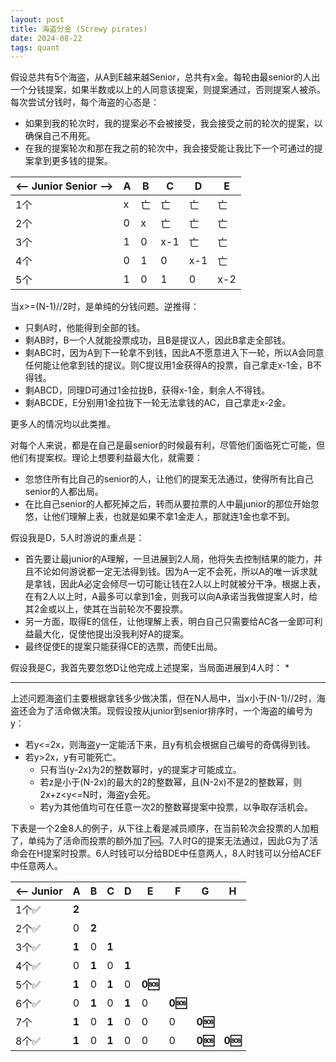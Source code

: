 ```yaml
---
layout: post
title: 海盗分金 (Screwy pirates)
date: 2024-08-22
tags: quant
---
```


假设总共有5个海盗，从A到E越来越Senior，总共有x金。每轮由最senior的人出一个分钱提案，如果半数或以上的人同意该提案，则提案通过，否则提案人被杀。每次尝试分钱时，每个海盗的心态是：
* 如果到我的轮次时，我的提案必不会被接受，我会接受之前的轮次的提案，以确保自己不用死。
* 在我的提案轮次和那在我之前的轮次中，我会接受能让我比下一个可通过的提案拿到更多钱的提案。

| <-- Junior Senior -->  | A | B  | C   | D   | E   |
|------------------------|---|----|-----|-----|-----|
| 1个                    | x | 亡 | 亡  | 亡  | 亡  |
| 2个                    | 0 | x  | 亡  | 亡  | 亡  |
| 3个                    | 1 | 0  | x-1 | 亡  | 亡  |
| 4个                    | 0 | 1  | 0   | x-1 | 亡  |
| 5个                    | 1 | 0  | 1   | 0   | x-2 |

当x>=(N-1)//2时，是单纯的分钱问题。逆推得：
* 只剩A时，他能得到全部的钱。
* 剩AB时，B一个人就能投票成功，且B是提议人，因此B拿走全部钱。
* 剩ABC时，因为A到下一轮拿不到钱，因此A不愿意进入下一轮，所以A会同意任何能让他拿到钱的提议。则C提议用1金获得A的投票，自己拿走x-1金，B不得钱。
* 剩ABCD，同理D可通过1金拉拢B，获得x-1金，剩余人不得钱。
* 剩ABCDE，E分别用1金拉拢下一轮无法拿钱的AC，自己拿走x-2金。

更多人的情况均以此类推。

对每个人来说，都是在自己是最senior的时候最有利，尽管他们面临死亡可能，但他们有提案权。理论上想要利益最大化，就需要：
* 忽悠住所有比自己的senior的人，让他们的提案无法通过，使得所有比自己senior的人都出局。
* 在比自己senior的人都死掉之后，转而从要拉票的人中最junior的那位开始忽悠，让他们理解上表，也就是如果不拿1金走人，那就连1金也拿不到。

假设我是D，5人时游说的重点是：
* 首先要让最junior的A理解，一旦进展到2人局，他将失去控制结果的能力，并且不论如何游说都一定无法得到钱。因为A一定不会死，所以A的唯一诉求就是拿钱，因此A必定会倾尽一切可能让钱在2人以上时就被分干净。根据上表，在有2人以上时，A最多可以拿到1金，则我可以向A承诺当我做提案人时，给其2金或以上，使其在当前轮次不要投票。
* 另一方面，取得E的信任，让他理解上表，明白自己只需要给AC各一金即可利益最大化，促使他提出没我利好A的提案。
* 最终促使E的提案只能获得CE的选票，而使E出局。

假设我是C，我首先要忽悠D让他完成上述提案，当局面进展到4人时：
* 

- - - 

上述问题海盗们主要根据拿钱多少做决策，但在N人局中，当x小于(N-1)//2时，海盗还会为了活命做决策。现假设按从junior到senior排序时，一个海盗的编号为y：
* 若y<=2x，则海盗y一定能活下来，且y有机会根据自己编号的奇偶得到钱。
* 若y>2x，y有可能死亡。
   * 只有当(y-2x)为2的整数幂时，y的提案才可能成立。
   * 若z是小于(N-2x)的最大的2的整数幂，且(N-2x)不是2的整数幂，则2x+z<y<=N时，海盗y会死。
   * 若y为其他值均可在任意一次2的整数幂提案中投票，以争取存活机会。

下表是一个2金8人的例子，从下往上看是减员顺序，在当前轮次会投票的人加粗了，单纯为了活命而投票的额外加了🆘。7人时G的提案无法通过，因此G为了活命会在H提案时投票。6人时钱可以分给BDE中任意两人，8人时钱可以分给ACEF中任意两人。

| <-- Junior | A     | B     | C     | D     | E       | F       | G       | H       |
|------------|-------|-------|-------|-------|---------|---------|---------|---------|
| 1个✅       | **2** |       |       |       |         |         |         |         |
| 2个✅       | 0     | **2** |       |       |         |         |         |         |
| 3个✅       | **1** | 0     | **1** |       |         |         |         |         |
| 4个✅       | 0     | **1** | 0     | **1** |         |         |         |         |
| 5个✅       | **1** | 0     | **1** | 0     | **0🆘** |         |         |         |
| 6个✅       | 0     | **1** | 0     | **1** | 0       | **0🆘** |         |         |
| 7个         | **1** | 0     | **1** | 0     | 0       | 0       | **0🆘** |         |
| 8个✅       | **1** | 0     | **1** | 0     | 0       | 0       | **0🆘** | **0🆘** |